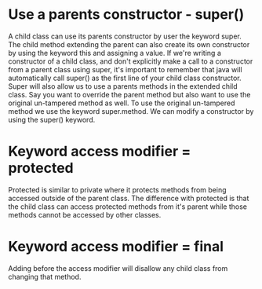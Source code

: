 # Use a parents constructor - super()
A child class can use its parents constructor by user the keyword super.
The child method extending the parent can also create its own constructor by using the keyword this and assigning a value.
If we're writing a constructor of a child class, and don't explicitly make a call to a constructor from a parent class using super, it's important to remember that java will automatically call super() as the first line of your child class constructor.
Super will also allow us to use a parents methods in the extended child class. Say you want to override the parent method but also want to use the original un-tampered method as well. To use the original un-tampered method we use the keyword super.method.
We can modify a constructor by using the super() keyword.

# Keyword access modifier = protected
Protected is similar to private where it protects methods from being accessed outside of the parent class. The difference with protected is that the child class can access protected methods from it's parent while those methods cannot be accessed by other classes. 

# Keyword access modifier = final
Adding  before the access modifier will disallow any child class from changing that method.

